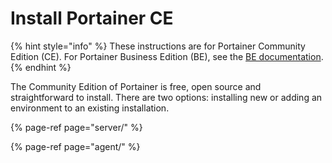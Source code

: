 # Install Portainer CE

{% hint style="info" %}
These instructions are for Portainer Community Edition \(CE\). For Portainer Business Edition \(BE\), see the [BE documentation](https://docs.portainer.io/v/be-2.7/).
{% endhint %}

The Community Edition of Portainer is free, open source and straightforward to install. There are two options: installing new or adding an environment to an existing installation.

{% page-ref page="server/" %}

{% page-ref page="agent/" %}

